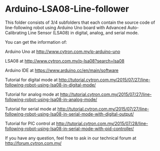 # Arduino-LSA08-Line-follower
This folder consists of 3/4 subfolders that each contain the source code of line-following robot using Arduino Uno board with Advanced Auto-Calibrating Line Sensor (LSA08) in digital, analog, and serial mode.

You can get the information of:

Arduino Uno at http://www.cytron.com.my/p-arduino-uno

LSA08 at http://www.cytron.com.my/p-lsa08?search=lsa08

Arduino IDE at https://www.arduino.cc/en/main/software

Tutorial for digital mode at http://tutorial.cytron.com.my/2015/07/27/line-following-robot-using-lsa08-in-digital-mode/

Tutorial for analog mode at http://tutorial.cytron.com.my/2015/07/27/line-following-robot-using-lsa08-in-analog-mode/

Tutorial for serial mode at http://tutorial.cytron.com.my/2015/07/27/line-following-robot-using-lsa08-in-serial-mode-with-digital-output/

Tutorial for PIC control at http://tutorial.cytron.com.my/2015/07/28/line-following-robot-using-lsa08-in-serial-mode-with-pid-controller/

If you have any question, feel free to ask in our technical forum at http://forum.cytron.com.my/
